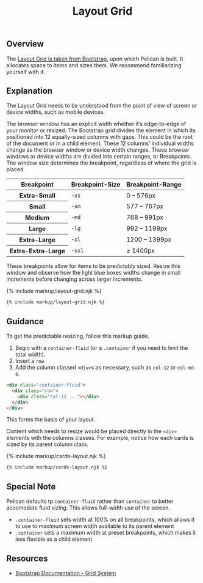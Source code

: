 ﻿---
title: Layout Grid
summary: Pelican uses Bootstrap’s Grid to arrange content.
tags: components, layout grid, grid, layout
layout: guide
eleventyNavigation:
  key: Layout Grid
  parent: Foundation
  order: 5
  excerpt: Pelican uses Bootstrap’s Grid to arrange content.
  img: /img/illustrations/illus-layout.svg
---

## Overview

The <a href="https://getbootstrap.com/docs/5.1/layout/grid/" target="_blank">Layout Grid is taken from Bootstrap</a>, upon which Pelican is built. It allocates space to items and sizes them. We recommend familiarizing yourself with it.

## Explanation

The Layout Grid needs to be understood from the point of view of screen or device widths, such as mobile devices.

The browser window has an explicit width whether it’s edge-to-edge of your monitor or resized. The Bootstrap grid divides the element in which its positioned into 12 equally-sized columns with gaps. This could be the root of the document or in a child element. These 12 columns’ individual widths change as the browser window or device width changes. These browser windows or device widths are divided into certain ranges, or Breakpoints. The window size determines the breakpoint, regardless of where the grid is placed.

<div class="table-responsive">
  <table class="table mb-8">
    <thead>
      <tr>
        <th id="Breakpoint">Breakpoint</th>
        <th id="Breakpoint-Size">Breakpoint-Size</th>
        <th id="Breakpoint-Range">Breakpoint-Range</th>
      </tr>
    </thead>
    <tbody>
      <tr>
        <th id="Extra-Small">Extra-Small</th>
        <td headers="Extra-Small Breakpoint-Size"><code>-xs</code></td>
        <td headers="Extra-Small Breakpoint-Range">0 – 576px</td>
      </tr>
      <tr>
        <th id="Small">Small</th>
        <td headers="Small Breakpoint-Size"><code>-sm</code></td>
        <td headers="Small Breakpoint-Range">577 – 767px</td>
      </tr>
      <tr>
        <th id="Medium">Medium</th>
        <td headers="Medium Breakpoint-Size"><code>-md</code></td>
        <td headers="Medium Breakpoint-Range">768 – 991px</td>
      </tr>
      <tr>
        <th id="Large">Large</th>
        <td headers="Large Breakpoint-Size"><code>-lg</code></td>
        <td headers="Large Breakpoint-Range">992 – 1199px</td>
      </tr>
      <tr>
        <th id="Extra-Large">Extra-Large</th>
        <td headers="Extra-Large Breakpoint-Size"><code>-xl</code></td>
        <td headers="Extra-Large Breakpoint-Range">1200 – 1399px</td>
      </tr>
      <tr>
        <th id="Extra-Extra-Large">Extra-Extra-Large</th>
        <td headers="Extra-Extra-Large Breakpoint-Size"><code>-xxl</code></td>
        <td headers="Extra-Extra-Large Breakpoint-Range">≥ 1400px</td>
      </tr>                                
    </tbody>
  </table>
</div>

These breakpoints allow for items to be predictably sized. Resize this window and observe how the light blue boxes widths change in small increments before changing across larger increments.

{% include markup/layout-grid.njk %}

``` html
{% include markup/layout-grid.njk %}
``` 

## Guidance

To get the predictable resizing, follow this markup guide.

1. Begin with a `container-fluid` (or a `.container` if you need to limit the total width).
1. Insert a `row`
1. Add the column classed `<div>`s as necessary, such as `col-12` or `col-md-6`.

```html
<div class="container-fluid">
  <div class="row">
    <div class="col-12 ..."></div>
  </div>
</div>
```

This forms the basis of your layout. 

Content which needs to resize would be placed directly in the `<div>` elements with the columns classes. For example, notice how each cards is sized by its parent column class.

{% include markup/cards-layout.njk %}

```html
{% include markup/cards-layout.njk %}
```

## Special Note

Pelican defaults tp `container-fluid` rather than `container` to better accomodate fluid sizing. This allows full-width use of the screen.

* `.container-fluid` sets width at 100% on all breakpoints, which allows it to use to maximum screen width available to its parent element
* `.container` sets a maximum width at preset breakpoints, which makes it less flexible as a child element

## Resources

* <a href="https://getbootstrap.com/docs/5.1/layout/grid/" target="_blank">Bootstrap Documentation - Grid System</a>
